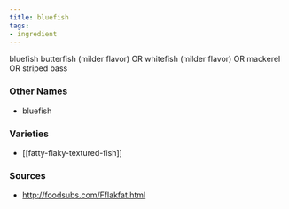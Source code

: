 ```yaml
---
title: bluefish
tags:
- ingredient
---
```

bluefish butterfish (milder flavor) OR whitefish (milder flavor) OR mackerel OR striped bass

### Other Names

* bluefish

### Varieties

* [[fatty-flaky-textured-fish]]

### Sources
* http://foodsubs.com/Fflakfat.html
